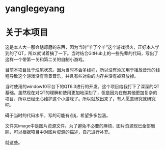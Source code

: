 # yanglegeyang
# 关于本项目

  这是本人大一那会瞎琢磨的东西，因为当时“羊了个羊”这个游戏很火，正好本人学到的了QT，所以就试着搞了一下。当时结合GitHub上的一些先辈的代码，写出了这样一个带第一关和第二关的自制小游戏。

  目前本项目处于烂尾状态。因为当时不会多线程，所以没有添加用于播放音乐的线程导致这个游戏没有背景音乐，并且有些对象的内存并没有被释放掉。

  当时使用的window10平台下的QT6.3进行的开发。这个项目给我打下了深深的QT基础。虽然现在对QT的理解和使用更加地深刻了，但是因为在做其他更加复杂的项目，所以已经无心维护这个小游戏了。所以就放出来了，有人愿意研究就研究吧。

  碍于当时的代码水平，写的可能有点lj，希望多多包涵。

  文件夹image中是图片资源文件，为了避免不必要的麻烦，图片资源现已全部删除，可以根据项目中对图片资源的描述，自己进行补充。

  就这些。
